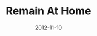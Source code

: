 ---
layout: message
category: message
series: "A Journey Home"
title: "Remain At Home"
date: 2012-11-10
message_id: 756
---